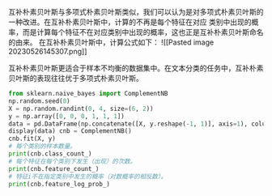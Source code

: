 互补朴素贝叶斯与多项式朴素贝叶斯类似，我们可以认为是对多项式朴素贝叶斯的一种改进。在互补朴素贝叶斯中，计算的不再是每个特征在对应 类别中出现的概率，而是计算每个特征不在对应类别中出现的概率，这也正是互补朴素贝叶斯命名的由来。
在互补朴素贝叶斯中，计算公式如下：
![[Pasted image 20230526145307.png]]

互补朴素贝叶斯更适合于样本不均衡的数据集中。在文本分类的任务中，互补朴素贝叶斯的表现往往优于多项式朴素贝叶斯。
``` python 
from sklearn.naive_bayes import ComplementNB 
np.random.seed(0) 
X = np.random.randint(0, 4, size=(6, 2)) 
y = np.array([0, 0, 0, 1, 1, 1]) 
data = pd.DataFrame(np.concatenate([X, y.reshape(-1, 1)], axis=1), columns=["x1", "x2", "y"]) 
display(data) cnb = ComplementNB() 
cnb.fit(X, y) 
# 每个类别的样本数量。
print(cnb.class_count_) 
# 每个特征在每个类别下发生（出现）的次数。 
print(cnb.feature_count_) 
# 特征i不在指定类别中发生的概率（对数概率的相反数）。 
print(cnb.feature_log_prob_)
```